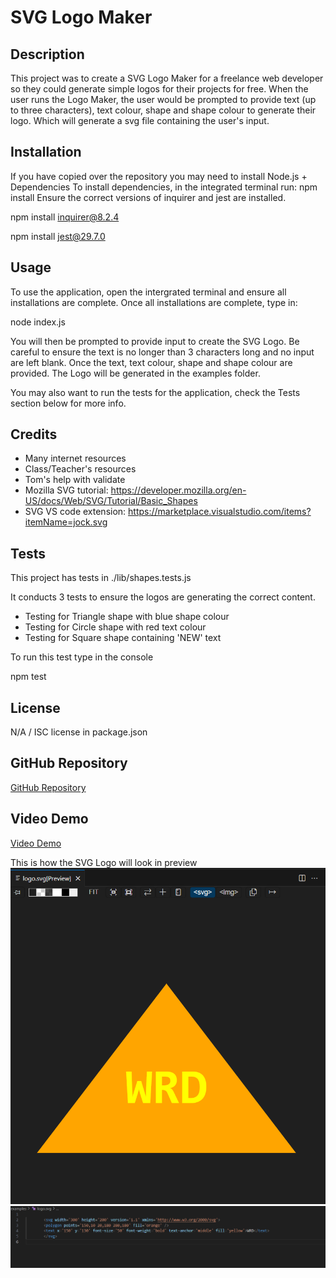 # SVG Logo Maker

## Description

This project was to create a SVG Logo Maker for a freelance web developer so they could generate simple logos for their projects for free. When the user runs the Logo Maker, the user would be prompted to provide text (up to three characters), text colour, shape and shape colour to generate their logo. Which will generate a svg file containing the user's input.


## Installation
If you have copied over the repository you may need to install Node.js + Dependencies
To install dependencies, in the integrated terminal run:
npm install
Ensure the correct versions of inquirer and jest are installed.

npm install inquirer@8.2.4

npm install jest@29.7.0

## Usage
To use the application, open the intergrated terminal and ensure all installations are complete. Once all installations are complete, type in:

node index.js

You will then be prompted to provide input to create the SVG Logo.
Be careful to ensure the text is no longer than 3 characters long and no input are left blank. 
Once the text, text colour, shape and shape colour are provided. The Logo will be generated in the examples folder.

You may also want to run the tests for the application, check the Tests section below for more info.

## Credits
- Many internet resources
- Class/Teacher's resources
- Tom's help with validate
- Mozilla SVG tutorial: https://developer.mozilla.org/en-US/docs/Web/SVG/Tutorial/Basic_Shapes
- SVG VS code extension: https://marketplace.visualstudio.com/items?itemName=jock.svg

## Tests
This project has tests in ./lib/shapes.tests.js

It conducts 3 tests to ensure the logos are generating the correct content.
- Testing for Triangle shape with blue shape colour
- Testing for Circle shape with red text colour
- Testing for Square shape containing 'NEW' text

To run this test type in the console

npm test

## License
N/A / ISC license in package.json

## GitHub Repository

[GitHub Repository](https://github.com/HarryP-GitHub/SVG-Logo-Maker)

## Video Demo

[Video Demo](https://drive.google.com/file/d/1vVne4sv8X5VWkXUhLl6O_nuFeXqOqzmU/view?usp=sharing)

This is how the SVG Logo will look in preview
![Generated SVG Logo](./assets/images/SVGLogo.png)
![Generated SVG Logo Code](./assets/images/SVGLogoCode.png)
